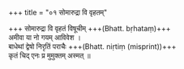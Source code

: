 +++
title = "०१ सोमारुद्रा वि वृहतम्"

+++
सोमारुद्रा वि वृहतं विषूचीम् +++(Bhatt. bṛhataṃ)+++  
अमीवा या नो गयम् आविवेश ।  
बाधेथां द्वेषो निरृतिं पराचैः +++(Bhatt. niṛtiṃ (misprint))+++  
कृतं चिद् एनः प्र मुमुक्तम् अस्मत् ॥